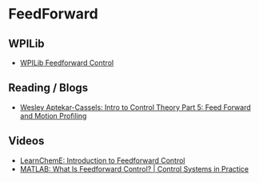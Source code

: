 # FeedForward
## WPILib
- [WPILib Feedforward Control](https://docs.wpilib.org/en/stable/docs/software/advanced-controls/controllers/feedforward.html)
## Reading / Blogs
- [Wesley Aptekar-Cassels: Intro to Control Theory Part 5: Feed Forward and Motion Profiling](https://blog.wesleyac.com/posts/intro-to-control-part-five-feedforward-motion-profiling)
## Videos
- [LearnChemE: Introduction to Feedforward Control](https://www.youtube.com/watch?v=OZsIXaSaW7g)
- [MATLAB: What Is Feedforward Control? | Control Systems in Practice](https://www.youtube.com/watch?v=FW_ay7K4jPE)
